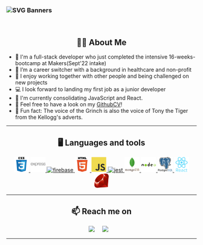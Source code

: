  ### ![SVG Banners](https://svg-banners.vercel.app/api?type=origin&text1=Hi,%20I'm%20Hibaq%20🧕🏽&text2=💖%20Full%20Stack%20Developer&width=1600&height=400) 
<br>
<h2 align="center">🐱‍💻 About Me </h2>

- 🌱 I'm a full-stack developer who just completed the intensive 16-weeks-bootcamp at Makers(Sept'22 intake)
- 🔄 I’m a career switcher with a background in healthcare and non-profit
- 👯 I enjoy working together with other people and being challenged on new projects
- 💻  I look forward to landing my first job as a junior developer
- 📖 I'm currently consolidating JavaScript and React.
- 📄 Feel free to have a look on my [GithubCV](https://github.com/HibaqObsiye/CV)!
- 👾 Fun fact: The voice of the Grinch is also the voice of Tony the Tiger from the Kellogg's adverts.

<hr>
<h2  align="center">🖥️ Languages and tools</h2>
<p align="center"> <a href="https://www.w3schools.com/css/" target="_blank" rel="noreferrer"> <img src="https://raw.githubusercontent.com/devicons/devicon/master/icons/css3/css3-original-wordmark.svg" alt="css3" width="40" height="40"/> </a> <a href="https://expressjs.com" target="_blank" rel="noreferrer"> <img src="https://raw.githubusercontent.com/devicons/devicon/master/icons/express/express-original-wordmark.svg" alt="express" width="40" height="40"/> </a> <a href="https://firebase.google.com/" target="_blank" rel="noreferrer"> <img src="https://www.vectorlogo.zone/logos/firebase/firebase-icon.svg" alt="firebase" width="40" height="40"/> </a> <a href="https://www.w3.org/html/" target="_blank" rel="noreferrer"> <img src="https://raw.githubusercontent.com/devicons/devicon/master/icons/html5/html5-original-wordmark.svg" alt="html5" width="40" height="40"/> </a> <a href="https://developer.mozilla.org/en-US/docs/Web/JavaScript" target="_blank" rel="noreferrer"> <img src="https://raw.githubusercontent.com/devicons/devicon/master/icons/javascript/javascript-original.svg" alt="javascript" width="40" height="40"/> </a> <a href="https://jestjs.io" target="_blank" rel="noreferrer"> <img src="https://www.vectorlogo.zone/logos/jestjsio/jestjsio-icon.svg" alt="jest" width="40" height="40"/> </a> <a href="https://www.mongodb.com/" target="_blank" rel="noreferrer"> <img src="https://raw.githubusercontent.com/devicons/devicon/master/icons/mongodb/mongodb-original-wordmark.svg" alt="mongodb" width="40" height="40"/> </a> <a href="https://nodejs.org" target="_blank" rel="noreferrer"> <img src="https://raw.githubusercontent.com/devicons/devicon/master/icons/nodejs/nodejs-original-wordmark.svg" alt="nodejs" width="40" height="40"/> </a> <a href="https://www.postgresql.org" target="_blank" rel="noreferrer"> <img src="https://raw.githubusercontent.com/devicons/devicon/master/icons/postgresql/postgresql-original-wordmark.svg" alt="postgresql" width="40" height="40"/> </a> <a href="https://reactjs.org/" target="_blank" rel="noreferrer"> <img src="https://raw.githubusercontent.com/devicons/devicon/master/icons/react/react-original-wordmark.svg" alt="react" width="40" height="40"/> </a> <a href="https://www.ruby-lang.org/en/" target="_blank" rel="noreferrer"> <img src="https://raw.githubusercontent.com/devicons/devicon/master/icons/ruby/ruby-original.svg" alt="ruby" width="40" height="40"/> </a> </p>
<hr>
<h2  align="center">📫 Reach me on</h2>
<p align="center">
   <a target="_blank"href=https://www.linkedin.com/in/hibaq-o-a4256522a/><img src="https://img.shields.io/badge/linkedin-%230077B5.svg?&style=for-the-badge&logo=linkedin&logoColor=white" /></a>&nbsp;&nbsp;&nbsp;&nbsp;
   <a href="mailto:obsiyehibaq@gmail.com?subject=Hello%20Ileri,%20From%20Github"><img src="https://img.shields.io/badge/gmail-%23D14836.svg?&style=for-the-badge&logo=gmail&logoColor=white" /></a>&nbsp;&nbsp;&nbsp;&nbsp;
</p>
<hr>

<!--**HibaqObsiye/HibaqObsiye** is a ✨ _special_ ✨ repository because its `README.md` (this file) appears on your GitHub profile. -->
